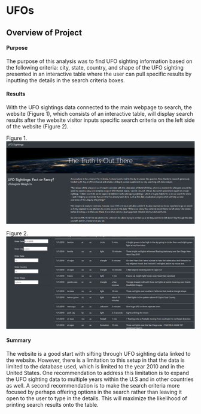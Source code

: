 # UFOs

## Overview of Project
#### Purpose
The purpose of this analysis was to find UFO sighting information based on the following criteria: city, state, country, and shape of the UFO sighting presented in an interactive table where the user can pull specific results by inputting the details in the search criteria boxes.

#### Results
With the UFO sightings data connected to the main webpage to search, the website (Figure 1), which consists of an interactive table, will display search results after the website visitor inputs specific search criteria on the left side of the website (Figure 2).

Figure 1.
![UFO_website](https://github.com/jwhberrios/UFOs/blob/main/static/images/UFO_website.png)

Figure 2.
![Filter_table](https://github.com/jwhberrios/UFOs/blob/main/static/images/Filter_table.png)

#### Summary
The website is a good start with sifting through UFO sighting data linked to the website. However, there is a limitation to this setup in that the data is limited to the database used, which is limited to the year 2010 and in the United States.
One recommendation to address this limitation is to expand the UFO sighting data to multiple years within the U.S and in other countries as well.
A second recommendation is to make the search criteria more focused by perhaps offering options in the search rather than leaving it open to the user to type in the details. This will maximize the likelihood of printing search results onto the table.
